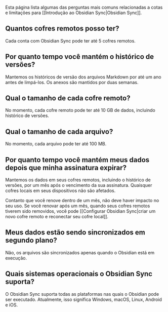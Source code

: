 Esta página lista algumas das perguntas mais comuns relacionadas a cotas e limitações para [[Introdução ao Obsidian Sync|Obsidian Sync]].

## Quantos cofres remotos posso ter?

Cada conta com Obsidian Sync pode ter até 5 cofres remotos.

## Por quanto tempo você mantém o histórico de versões?

Mantemos os históricos de versão dos arquivos Markdown por até um ano antes de limpá-los. Os anexos são mantidos por duas semanas.

## Qual o tamanho de cada cofre remoto?

No momento, cada cofre remoto pode ter até 10 GB de dados, incluindo histórico de versões.

## Qual o tamanho de cada arquivo?

No momento, cada arquivo pode ter até 100 MB.

## Por quanto tempo você mantém meus dados depois que minha assinatura expirar?

Mantemos os dados em seus cofres remotos, incluindo o histórico de versões, por um mês após o vencimento da sua assinatura. Quaisquer cofres locais em seus dispositivos não são afetados.

Contanto que você renove dentro de um mês, não deve haver impacto no seu uso. Se você renovar após um mês, quando seus cofres remotos tiverem sido removidos, você pode [[Configurar Obsidian Sync|criar um novo cofre remoto e reconectar seu cofre local]].

## Meus dados estão sendo sincronizados em segundo plano?

Não, os arquivos são sincronizados apenas quando o Obsidian está em execução.

## Quais sistemas operacionais o Obsidian Sync suporta?

O Obsidian Sync suporta todas as plataformas nas quais o Obsidian pode ser executado. Atualmente, isso significa Windows, macOS, Linux, Android e iOS.